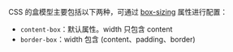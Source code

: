CSS 的盒模型主要包括以下两种，可通过 [box-sizing](https://developer.mozilla.org/zh-CN/docs/Web/CSS/box-sizing) 属性进行配置：

- `content-box`：默认属性。width 只包含 content
- `border-box`：width 包含 (content、padding、border)